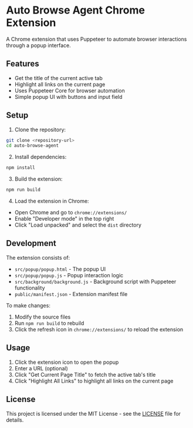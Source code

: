 # Auto Browse Agent Chrome Extension

A Chrome extension that uses Puppeteer to automate browser interactions through a popup interface.

## Features

- Get the title of the current active tab
- Highlight all links on the current page
- Uses Puppeteer Core for browser automation
- Simple popup UI with buttons and input field

## Setup

1. Clone the repository:

```bash
git clone <repository-url>
cd auto-browse-agent
```

2. Install dependencies:

```bash
npm install
```

3. Build the extension:

```bash
npm run build
```

4. Load the extension in Chrome:

- Open Chrome and go to `chrome://extensions/`
- Enable "Developer mode" in the top right
- Click "Load unpacked" and select the `dist` directory

## Development

The extension consists of:

- `src/popup/popup.html` - The popup UI
- `src/popup/popup.js` - Popup interaction logic
- `src/background/background.js` - Background script with Puppeteer functionality
- `public/manifest.json` - Extension manifest file

To make changes:

1. Modify the source files
2. Run `npm run build` to rebuild
3. Click the refresh icon in `chrome://extensions/` to reload the extension

## Usage

1. Click the extension icon to open the popup
2. Enter a URL (optional)
3. Click "Get Current Page Title" to fetch the active tab's title
4. Click "Highlight All Links" to highlight all links on the current page

## License

This project is licensed under the MIT License - see the [LICENSE](LICENSE) file for details.
